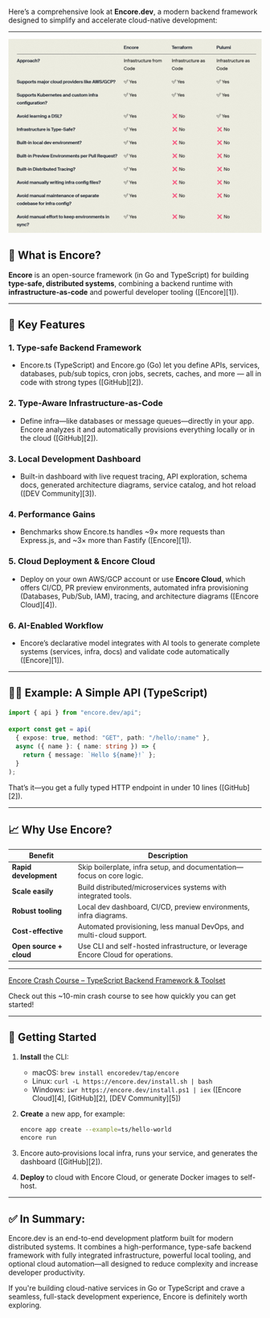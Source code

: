 Here’s a comprehensive look at **Encore.dev**, a modern backend framework designed to simplify and accelerate cloud-native development:

---

![alt text](image.png)

## 🤖 What is Encore?

**Encore** is an open-source framework (in Go and TypeScript) for building **type-safe, distributed systems**, combining a backend runtime with **infrastructure-as-code** and powerful developer tooling ([Encore][1]).

---

## 🔧 Key Features

### 1. **Type-safe Backend Framework**

* Encore.ts (TypeScript) and Encore.go (Go) let you define APIs, services, databases, pub/sub topics, cron jobs, secrets, caches, and more — all in code with strong types ([GitHub][2]).

### 2. **Type-Aware Infrastructure-as-Code**

* Define infra—like databases or message queues—directly in your app. Encore analyzes it and automatically provisions everything locally or in the cloud ([GitHub][2]).

### 3. **Local Development Dashboard**

* Built-in dashboard with live request tracing, API exploration, schema docs, generated architecture diagrams, service catalog, and hot reload ([DEV Community][3]).

### 4. **Performance Gains**

* Benchmarks show Encore.ts handles \~9× more requests than Express.js, and \~3× more than Fastify ([Encore][1]).

### 5. **Cloud Deployment & Encore Cloud**

* Deploy on your own AWS/GCP account or use **Encore Cloud**, which offers CI/CD, PR preview environments, automated infra provisioning (Databases, Pub/Sub, IAM), tracing, and architecture diagrams ([Encore Cloud][4]).

### 6. **AI-Enabled Workflow**

* Encore’s declarative model integrates with AI tools to generate complete systems (services, infra, docs) and validate code automatically ([Encore][1]).

---

## 👨‍💻 Example: A Simple API (TypeScript)

```ts
import { api } from "encore.dev/api";

export const get = api(
  { expose: true, method: "GET", path: "/hello/:name" },
  async ({ name }: { name: string }) => {
    return { message: `Hello ${name}!` };
  }
);
```

That’s it—you get a fully typed HTTP endpoint in under 10 lines ([GitHub][2]).

---

## 📈 Why Use Encore?

| Benefit                 | Description                                                                      |
| ----------------------- | -------------------------------------------------------------------------------- |
| **Rapid development**   | Skip boilerplate, infra setup, and documentation—focus on core logic.            |
| **Scale easily**        | Build distributed/microservices systems with integrated tools.                   |
| **Robust tooling**      | Local dev dashboard, CI/CD, preview environments, infra diagrams.                |
| **Cost-effective**      | Automated provisioning, less manual DevOps, and multi-cloud support.             |
| **Open source + cloud** | Use CLI and self-hosted infrastructure, or leverage Encore Cloud for operations. |

---

[Encore Crash Course – TypeScript Backend Framework & Toolset](https://www.youtube.com/watch?v=tL01EzN2-xA&utm_source=chatgpt.com)

Check out this \~10-min crash course to see how quickly you can get started!

---

## 🚀 Getting Started

1. **Install** the CLI:

   * macOS: `brew install encoredev/tap/encore`
   * Linux: `curl -L https://encore.dev/install.sh | bash`
   * Windows: `iwr https://encore.dev/install.ps1 | iex` ([Encore Cloud][4], [GitHub][2], [DEV Community][5])

2. **Create** a new app, for example:

   ```bash
   encore app create --example=ts/hello-world
   encore run
   ```

3. Encore auto‑provisions local infra, runs your service, and generates the dashboard ([GitHub][2]).

4. **Deploy** to cloud with Encore Cloud, or generate Docker images to self-host.

---

## ✅ In Summary:

Encore.dev is an end-to-end development platform built for modern distributed systems. It combines a high-performance, type-safe backend framework with fully integrated infrastructure, powerful local tooling, and optional cloud automation—all designed to reduce complexity and increase developer productivity.

If you're building cloud-native services in Go or TypeScript and crave a seamless, full-stack development experience, Encore is definitely worth exploring.

